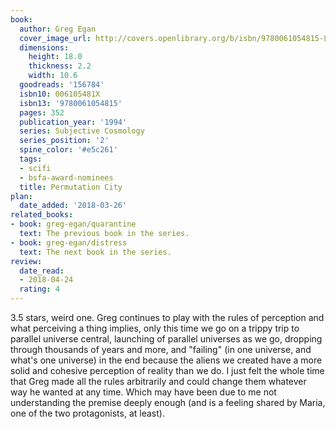 ```yaml
---
book:
  author: Greg Egan
  cover_image_url: http://covers.openlibrary.org/b/isbn/9780061054815-L.jpg
  dimensions:
    height: 18.0
    thickness: 2.2
    width: 10.6
  goodreads: '156784'
  isbn10: 006105481X
  isbn13: '9780061054815'
  pages: 352
  publication_year: '1994'
  series: Subjective Cosmology
  series_position: '2'
  spine_color: '#e5c261'
  tags:
  - scifi
  - bsfa-award-nominees
  title: Permutation City
plan:
  date_added: '2018-03-26'
related_books:
- book: greg-egan/quarantine
  text: The previous book in the series.
- book: greg-egan/distress
  text: The next book in the series.
review:
  date_read:
  - 2018-04-24
  rating: 4
---
```


3.5 stars, weird one. Greg continues to play with the rules of perception and what perceiving a thing implies, only this
time we go on a trippy trip to parallel universe central, launching of parallel universes as we go, dropping through
thousands of years and more, and "failing" (in one universe, and what's one universe) in the end because the aliens we
created have a more solid and cohesive perception of reality than we do. I just felt the whole time that Greg made all
the rules arbitrarily and could change them whatever way he wanted at any time. Which may have been due to me not
understanding the premise deeply enough (and is a feeling shared by Maria, one of the two protagonists, at least).
